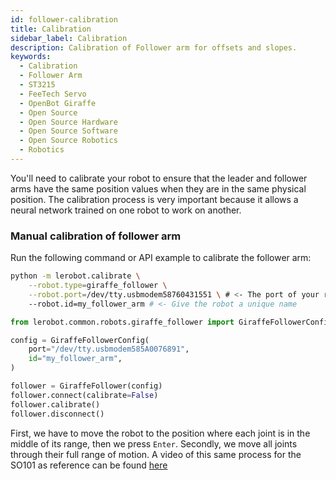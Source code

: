 ```yaml
---
id: follower-calibration
title: Calibration
sidebar_label: Calibration
description: Calibration of Follower arm for offsets and slopes.
keywords:
  - Calibration
  - Follower Arm
  - ST3215
  - FeeTech Servo
  - OpenBot Giraffe
  - Open Source
  - Open Source Hardware
  - Open Source Software
  - Open Source Robotics
  - Robotics
---
```


<!-- @format -->

You'll need to calibrate your robot to ensure that the leader and follower arms have the same position values when they are in the same physical position.
The calibration process is very important because it allows a neural network trained on one robot to work on another.

### Manual calibration of follower arm

Run the following command or API example to calibrate the follower arm:


```bash
python -m lerobot.calibrate \
    --robot.type=giraffe_follower \
    --robot.port=/dev/tty.usbmodem58760431551 \ # <- The port of your robot
    --robot.id=my_follower_arm # <- Give the robot a unique name
```

```python
from lerobot.common.robots.giraffe_follower import GiraffeFollowerConfig, GiraffeFollower

config = GiraffeFollowerConfig(
    port="/dev/tty.usbmodem585A0076891",
    id="my_follower_arm",
)

follower = GiraffeFollower(config)
follower.connect(calibrate=False)
follower.calibrate()
follower.disconnect()
```


First, we have to move the robot to the position where each joint is in the middle of its range, then we press `Enter`. Secondly, we move all joints through their full range of motion. A video of this same process for the SO101 as reference can be found [here](https://huggingface.co/docs/lerobot/en/so101#calibration-video)
